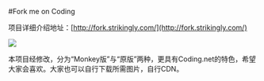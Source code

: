 #Fork me on Coding

项目详细介绍地址：[http://fork.strikingly.com/](http://fork.strikingly.com/)

![](https://coding.net/u/ryu/p/Fork-me-on-Coding/git/raw/master/demo.png)

本项目经修改，分为“Monkey版”与“原版”两种，更具有Coding.net的特色，希望大家会喜欢。大家也可以自行下载所需图片，自行CDN。